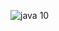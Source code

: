 ![java 10](https://github.com/CodeSystem2022/United_Code_Semanal/assets/104036872/a80ff8d4-810a-44c8-92a7-63f42dadfe62)
